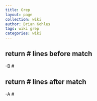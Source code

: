 ```yaml
---
title: Grep
layout: page
collection: wiki
author: Brian Kohles
tags: wiki grep
categories: wiki
---
```


## return # lines before match
-B #

## return # lines after match
-A #
